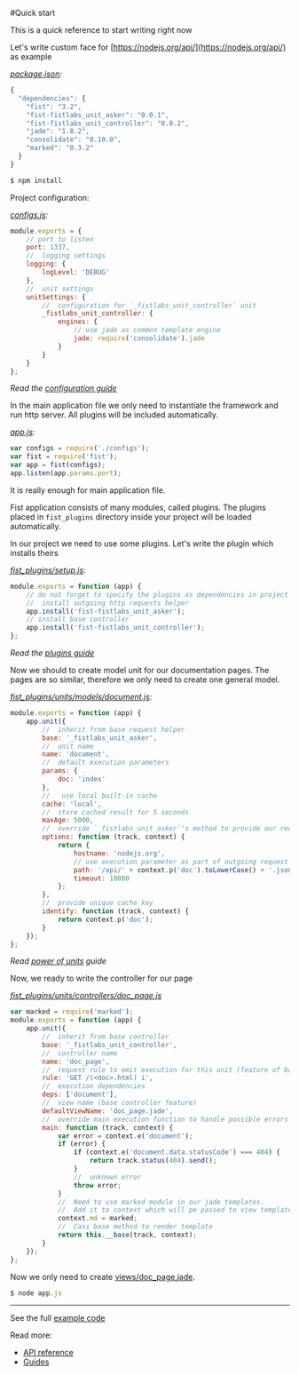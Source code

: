 #Quick start

This is a quick reference to start writing right now

Let's write custom face for [https://nodejs.org/api/](https://nodejs.org/api/) as example

_[package.json](/examples/njsdoc/package.json):_

```js
{
  "dependencies": {
    "fist": "3.2",
    "fist-fistlabs_unit_asker": "0.0.1",
    "fist-fistlabs_unit_controller": "0.0.2",
    "jade": "1.8.2",
    "consolidate": "0.10.0",
    "marked": "0.3.2"
  }
}
```

```js
$ npm install
```

Project configuration:

_[configs.js](/examples/njsdoc/configs.js):_

```js
module.exports = {
    // port to listen
    port: 1337,
    //  logging settings
    logging: {
        logLevel: 'DEBUG'
    },
    //  unit settings
    unitSettings: {
        //  configuration for `_fistlabs_unit_controller` unit
        _fistlabs_unit_controller: {
            engines: {
                // use jade as common template engine
                jade: require('consolidate').jade
            }
        }
    }
};
```

_Read the [configuration guide](/docs/guides/configuring.md)_

In the main application file we only need to instantiate the framework and run http server. All plugins will be included automatically.

_[app.js](/examples/njsdoc/app.js):_

```js
var configs = require('./configs');
var fist = require('fist');
var app = fist(configs);
app.listen(app.params.port);
```

It is really enough for main application file.

Fist application consists of many modules, called plugins. The plugins placed in ```fist_plugins``` directory inside your project will be loaded automatically.

In our project we need to use some plugins. Let's write the plugin which installs theirs

_[fist_plugins/setup.js](/examples/njsdoc/fist_plugins/setup.js):_

```js
module.exports = function (app) {
    // do not forget to specify the plugins as dependencies in project package.json
    //  install outgoing http requests helper
    app.install('fist-fistlabs_unit_asker');
    // install base controller
    app.install('fist-fistlabs_unit_controller');
};
```

_Read the [plugins guide](/docs/guides/using-plugins.md)_

Now we should to create model unit for our documentation pages. The pages are so similar, therefore we only need to create one general model.

_[fist_plugins/units/models/document.js](/examples/njsdoc/fist_plugins/units/models/document.js):_

```js
module.exports = function (app) {
    app.unit({
        //  inherit from base request helper
        base: '_fistlabs_unit_asker',
        //  unit name
        name: 'document',
        //  default execution parameters
        params: {
            doc: 'index'
        },
        //   use local built-in cache
        cache: 'local',
        //  store cached result for 5 seconds
        maxAge: 5000,
        //  override `_fistlabs_unit_asker`'s method to provide our request options
        options: function (track, context) {
            return {
                hostname: 'nodejs.org',
                // use execution parameter as part of outgoing request path
                path: '/api/' + context.p('doc').toLowerCase() + '.json',
                timeout: 10000
            };
        },
        //  provide unique cache key
        identify: function (track, context) {
            return context.p('doc');
        }
    });
};
```

_Read [power of units](/docs/guides/power-of-units.md) guide_

Now, we ready to write the controller for our page

_[fist_plugins/units/controllers/doc_page.js](/examples/njsdoc/fist_plugins/units/controllers/doc_page.js)_

```js
var marked = require('marked');
module.exports = function (app) {
    app.unit({
        //  inherit from base controller
        base: '_fistlabs_unit_controller',
        //  controller name
        name: 'doc_page',
        //  request rule to emit execution for this unit (feature of base controller)
        rule: 'GET /(<doc>.html) i',
        //  execution dependencies
        deps: ['document'],
        //  view name (base controller feature)
        defaultViewName: 'doc_page.jade',
        //  override main execution function to handle possible errors
        main: function (track, context) {
            var error = context.e('document');
            if (error) {
                if (context.e('document.data.statusCode') === 404) {
                    return track.status(404).send();
                }
                //  unknown error
                throw error;
            }
            //  Need to use marked module in our jade templates.
            //  Add it to context which will pe passed to view template
            context.md = marked;
            //  Cass base method to render template
            return this.__base(track, context);
        }
    });
};
```

Now we only need to create [views/doc_page.jade](/examples/njsdoc/views/doc_page.jade).

```js
$ node app.js
```

--------
See the full [example code](/examples/njsdoc)

Read more:
* [API reference](/docs/reference/index.md)
* [Guides](/docs/guides/index.md)
